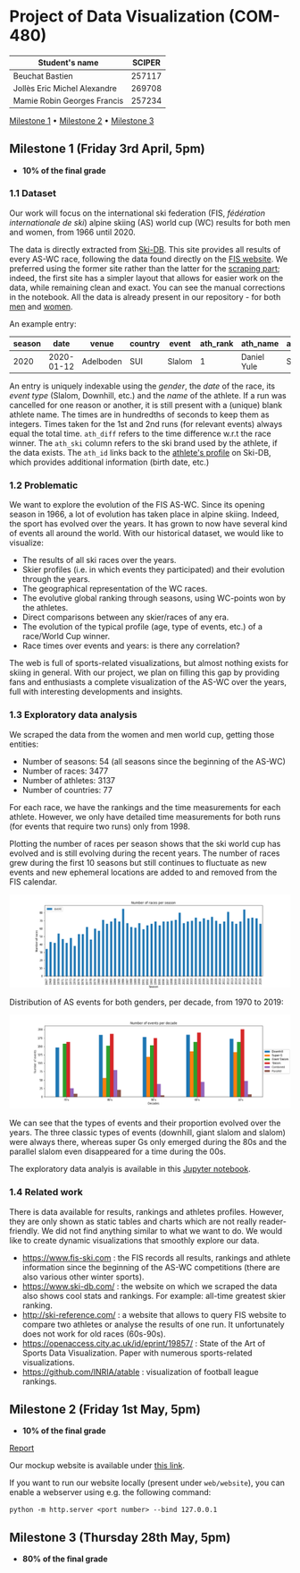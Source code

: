 # Project of Data Visualization (COM-480)

| Student's name               | SCIPER |
| ---------------------------- | ------ |
| Beuchat Bastien              | 257117 |
| Jollès Eric Michel Alexandre | 269708 |
| Mamie Robin Georges Francis  | 257234 |

[Milestone 1](#milestone-1-friday-3rd-april-5pm) • [Milestone 2](#milestone-2-friday-1st-may-5pm) • [Milestone 3](#milestone-3-thursday-28th-may-5pm)

## Milestone 1 (Friday 3rd April, 5pm)

- **10% of the final grade**

### 1.1 Dataset

Our work will focus on the international ski federation (FIS, *fédération internationale de ski*) alpine skiing (AS) world cup (WC) results for both men and women, from 1966 until 2020.

The data is directly extracted from [Ski-DB](https://www.ski-db.com/).
This site provides all results of every AS-WC race, following the data found directly on the [FIS website](https://www.fis-ski.com/DB/general/calendar-results.html?eventselection=results&sectorcode=AL&categorycode=WC).
We preferred using the former site rather than the latter for the [scraping part](/parser/parser.ipynb); indeed, the first site has a simpler layout that allows for easier work on the data, while remaining clean and exact.
You can see the manual corrections in the notebook.
All the data is already present in our repository - for both [men](/data/wcm.csv) and [women](/data/wcf.csv).

An example entry:

| season | date | venue | country | event | ath_rank | ath_name | ath_country | ath_time_run_1 | ath_time_run_2 | ath_time | ath_time_diff | ath_ski | ath_id |
| --- | --- | --- | --- | --- | --- | --- | --- | --- | --- | --- | --- | --- | --- |
| 2020 | 2020-01-12 | Adelboden | SUI | Slalom | 1 | Daniel Yule | SUI | 5315 | 5558 | 10873 | 0 | Fischer | daniel_yule_sui_511996 |

An entry is uniquely indexable using the *gender*, the *date* of the race, its *event type* (Slalom, Downhill, etc.) and the *name* of the athlete.
If a run was cancelled for one reason or another, it is still present with a (unique) blank athlete name.
The times are in hundredths of seconds to keep them as integers.
Times taken for the 1st and 2nd runs (for relevant events) always equal the total time.
`ath_diff` refers to the time difference w.r.t the race winner.
The `ath_ski` column refers to the ski brand used by the athlete, if the data exists.
The `ath_id` links back to the [athlete's profile](https://ski-db.com/db/profiles/daniel_yule_sui_511996.php) on Ski-DB, which provides additional information (birth date, etc.)

### 1.2 Problematic

We want to explore the evolution of the FIS AS-WC.
Since its opening season in 1966, a lot of evolution has taken place in alpine skiing.
Indeed, the sport has evolved over the years.
It has grown to now have several kind of events all around the world.
With our historical dataset, we would like to visualize:

- The results of all ski races over the years.
- Skier profiles (i.e. in which events they participated) and their evolution through the years.
- The geographical representation of the WC races.
- The evolutive global ranking through seasons, using WC-points won by the athletes.
- Direct comparisons between any skier/races of any era.
- The evolution of the typical profile (age, type of events, etc.) of a race/World Cup winner.
- Race times over events and years: is there any correlation?

The web is full of sports-related visualizations, but almost nothing exists for skiing in general.
With our project, we plan on filling this gap by providing fans and enthusiasts a complete visualization of the AS-WC over the years, full with interesting developments and insights.

### 1.3 Exploratory data analysis

We scraped the data from the women and men world cup, getting those entities:

- Number of seasons: 54 (all seasons since the beginning of the AS-WC)
- Number of races: 3477
- Number of athletes: 3137
- Number of countries: 77

For each race, we have the rankings and the time measurements for each athlete.
However, we only have detailed time measurements for both runs (for events that require two runs) only from 1998.

Plotting the number of races per season shows that the ski world cup has evolved and is still evolving during the recent years.
The number of races grew during the first 10 seasons but still continues to fluctuate as new events and new ephemeral locations are added to and removed from the FIS calendar.

![races per year](./preprocessing/analysis/races_per_year.png)

Distribution of AS events for both genders, per decade, from 1970 to 2019:

![events per decades](./preprocessing/analysis/events_per_decades.png)

We can see that the types of events and their proportion evolved over the years.
The three classic types of events (downhill, giant slalom and slalom) were always there, whereas super Gs only emerged during the 80s and the parallel slalom even disappeared for a time during the 00s.

The exploratory data analyis is available in this [Jupyter notebook](/analysis/data_exploratory.ipynb).

### 1.4 Related work

There is data available for results, rankings and athletes profiles.
However, they are only shown as static tables and charts which are not really reader-friendly.
We did not find anything similar to what we want to do.
We would like to create dynamic visualizations that smoothly explore our data.

- https://www.fis-ski.com : the FIS records all results, rankings and athlete information since the beginning of the AS-WC competitions (there are also various other winter sports).
- https://www.ski-db.com/ : the website on which we scraped the data also shows cool stats and rankings.
  For example: all-time greatest skier ranking.
- http://ski-reference.com/ : a website that allows to query FIS website to compare two athletes or analyse the results of one run.
  It unfortunately does not work for old races (60s-90s).
- https://openaccess.city.ac.uk/id/eprint/19857/ : State of the Art of Sports Data Visualization.
  Paper with numerous sports-related visualizations.
- https://github.com/INRIA/atable : visualization of football league rankings.

## Milestone 2 (Friday 1st May, 5pm)

- **10% of the final grade**

[Report](/doc/milestone2.pdf)

Our mockup website is available under [this link](https://com-480-project-data-viz-le-6.github.io/).

If you want to run our website locally (present under `web/website`), you can enable a webserver using e.g. the following command:

    python -m http.server <port number> --bind 127.0.0.1

## Milestone 3 (Thursday 28th May, 5pm)

- **80% of the final grade**
